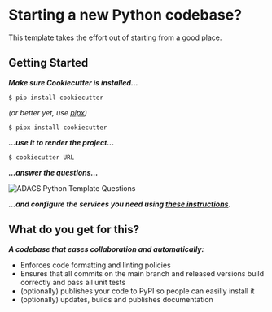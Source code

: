 # Starting a new Python codebase?
This template takes the effort out of starting from a good place.

## Getting Started
***Make sure Cookiecutter is installed...***
``` console
$ pip install cookiecutter
```
*(or better yet, use [pipx](https://pypa.github.io/pipx/))*
``` console
$ pipx install cookiecutter
```
***...use it to render the project...***
``` console
$ cookiecutter URL

```
***...answer the questions...***

![ADACS Python Template Questions](https://github.com/gbpoole/adacs_python_template/blob/main/docs/assets/adacs_python_template_cookiecutter_questions.png?raw=true)

***...and configure the services you need using [these instructions](https://readthedocs.org/adacs-python-template/configuring_services.html).***

## What do you get for this?
***A codebase that eases collaboration and automatically:***
* Enforces code formatting and linting policies
* Ensures that all commits on the main branch and released versions build correctly and pass all unit tests
* (optionally) publishes your code to PyPI so people can easilly install it
* (optionally) updates, builds and publishes documentation
